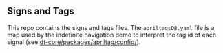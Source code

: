 ## Signs and Tags

This repo contains the signs and tags files. The `apriltagsDB.yaml` file is a map used by the indefinite navigation demo to interpret the tag id of each signal (see [dt-core/packages/apriltag/config/](https://github.com/duckietown/dt-core/tree/daffy/packages/apriltag/config)).